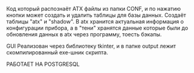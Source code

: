 Код который распознаёт ATX файлы из папки CONF, и по нажатию кнопки может создать и удалить таблицы для базы данных. Создаёт таблицы "atx" и "shadow".
В atx хранится актуальная информация о конфигурации прибора, а в "тени" хранятся данные которые были до обновления данных в atx через программу, тоесть бэкапы.

GUI Реализован через библиотеку tkinter, и в папке output лежит скомпилированный exe-шник скрипта.

РАБОТАЕТ НА POSTGRESQL 
